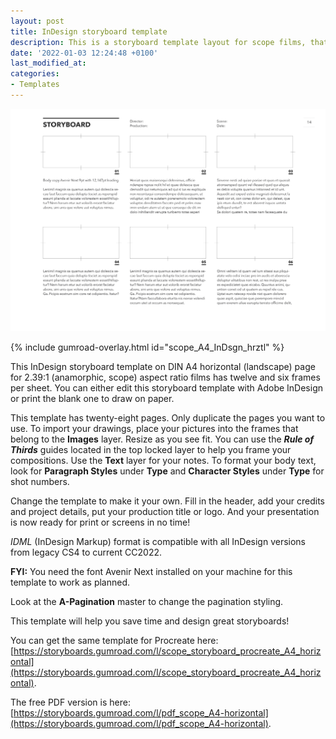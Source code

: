 ```yaml
---
layout: post
title: InDesign storyboard template
description: This is a storyboard template layout for scope films, that you can edit with Adobe InDesign.
date: '2022-01-03 12:24:48 +0100'
last_modified_at:
categories:
- Templates
---
```

<a href="https://storyboards.gumroad.com/l/scope_A4_InDsgn_hrztll" class="no-underline pv2 grow db"><img class="w-100" src="/images/Film-Storyboards.com_Film_Storyboard-template_Scope_sample.png"></a>

{% include gumroad-overlay.html id="scope_A4_InDsgn_hrztl" %}

This InDesign storyboard template on DIN A4 horizontal (landscape) page for 2.39:1 (anamorphic, scope) aspect ratio films has twelve and six frames per sheet. You can either edit this storyboard template with Adobe InDesign or print the blank one to draw on paper. 

This template has twenty-eight pages. Only duplicate the pages you want to use. To import your drawings, place your pictures into the frames that belong to the **Images** layer. Resize as you see fit. You can use the ***Rule of Thirds*** guides located in the top locked layer to help you frame your compositions. Use the **Text** layer for your notes. To format your body text, look for **Paragraph Styles** under **Type** and **Character Styles** under **Type** for shot numbers. 

Change the template to make it your own. Fill in the header, add your credits and project details, put your production title or logo. And your presentation is now ready for print or screens in no time!

*IDML* (InDesign Markup) format is compatible with all InDesign versions from legacy CS4 to current CC2022.

**FYI:** You need the font Avenir Next installed on your machine for this template to work as planned.

Look at the **A-Pagination** master to change the pagination styling.

This template will help you save time and design great storyboards!

You can get the same template for Procreate here: [https://storyboards.gumroad.com/l/scope_storyboard_procreate_A4_horizontal](https://storyboards.gumroad.com/l/scope_storyboard_procreate_A4_horizontal).

The free PDF version is here: [https://storyboards.gumroad.com/l/pdf_scope_A4-horizontal](https://storyboards.gumroad.com/l/pdf_scope_A4-horizontal).